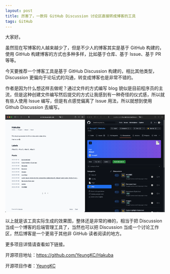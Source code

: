 ```yaml
---
layout: post
title: 厉害了，一款将 GitHub Discussion 讨论区直接转成博客的工具
tags: GitHub
---
```


大家好。

虽然现在写博客的人越来越少了，但是不少人的博客其实是基于 GitHub 构建的，使用 GitHub 构建博客的方式也多种多样，比如基于仓库、基于 Issue、基于 PR 等等。

今天要推荐一个博客工具是基于 GitHub Discussion 构建的，相比其他类型，Discussion 更偏向于论坛式的沟通，转变成博客也是非常不错的。

作者是因为什么想这样去做呢？通过文件的方式编写 blog 貌似是目前程序员的主流，但是这种创建文件编写然后提交的方式让我感到有一种奇怪的仪式感，所以就有些人使用 Issue 编写，但是有点感觉偏离了 Issue 用法，所以就想到使用 Github Discussion 去编写。

![Hakuba screenshots](https://raw.githubusercontent.com/ZhuPeng/pic/master/images/compress_screenshots.disca.bolg.png)

以上就是该工具实际生成的效果图，整体还是非常的棒的，相当于把 Discussion 当成一个博客的后端管理工具了，当然也可以把 Discussion 当成一个讨论工作区，然后博客是一个更易于其他非 GitHub 读者阅读的地方。

更多项目详情请查看如下链接。

开源项目地址：https://github.com/YeungKC/Hakuba

开源项目作者：[YeungKC](https://github.com/YeungKC)